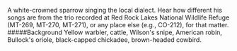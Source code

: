 A white-crowned sparrow singing the local dialect. Hear how different his songs are from the trio recorded at Red Rock Lakes National Wildlife Refuge (MT-269, MT-270, MT-271), or any place else (e.g., CO-212), for that matter. 
#####Background
Yellow warbler, cattle, Wilson's snipe, American robin, Bullock's oriole, black-capped chickadee, brown-headed cowbird.
